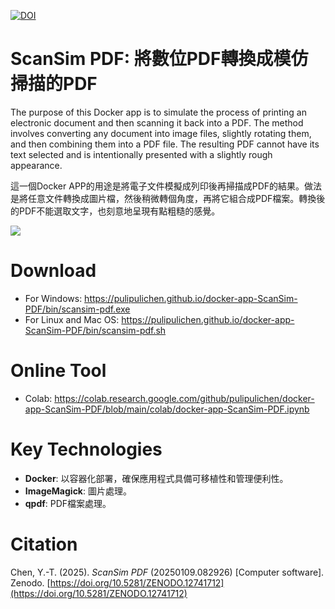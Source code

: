 [![DOI](https://zenodo.org/badge/729853230.svg)](https://zenodo.org/doi/10.5281/zenodo.12741712)

# ScanSim PDF: 將數位PDF轉換成模仿掃描的PDF

The purpose of this Docker app is to simulate the process of printing an electronic document and then scanning it back into a PDF. The method involves converting any document into image files, slightly rotating them, and then combining them into a PDF file. The resulting PDF cannot have its text selected and is intentionally presented with a slightly rough appearance.

這一個Docker APP的用途是將電子文件模擬成列印後再掃描成PDF的結果。做法是將任意文件轉換成圖片檔，然後稍微轉個角度，再將它組合成PDF檔案。轉換後的PDF不能選取文字，也刻意地呈現有點粗糙的感覺。

![](https://blogger.googleusercontent.com/img/a/AVvXsEiBH080x3J_zV81t3_OpkuJ3a87nds59Y3CMx3dOoB8J98HyoOKBDdDFoOWWbKeAVpJnizHdfhgmDoHqDXvJFjgtPC_8seqIjc-lMJCWvSd1bwRG4LGLNPWGYF0MlwobR4QBb14fAEWqMrkbhurT-t4jqpVaC5yltTa3TC_Pjxhm6Idfnkuh5qcrw)

# Download

- For Windows: https://pulipulichen.github.io/docker-app-ScanSim-PDF/bin/scansim-pdf.exe
- For Linux and Mac OS: https://pulipulichen.github.io/docker-app-ScanSim-PDF/bin/scansim-pdf.sh

# Online Tool

- Colab: https://colab.research.google.com/github/pulipulichen/docker-app-ScanSim-PDF/blob/main/colab/docker-app-ScanSim-PDF.ipynb

# Key Technologies

- **Docker**: 以容器化部署，確保應用程式具備可移植性和管理便利性。
- **ImageMagick**: 圖片處理。
- **qpdf**: PDF檔案處理。

# Citation

Chen, Y.-T. (2025). *ScanSim PDF* (20250109.082926) [Computer software]. Zenodo. [https://doi.org/10.5281/ZENODO.12741712](https://doi.org/10.5281/ZENODO.12741712)